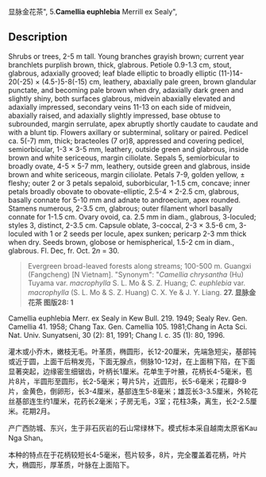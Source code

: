 显脉金花茶",
5.**Camellia euphlebia** Merrill ex Sealy",

## Description
Shrubs or trees, 2-5 m tall. Young branches grayish brown; current year branchlets purplish brown, thick, glabrous. Petiole 0.9-1.3 cm, stout, glabrous, adaxially grooved; leaf blade elliptic to broadly elliptic (11-)14-20(-25) × (4.5-)5-8(-15) cm, leathery, abaxially pale green, brown glandular punctate, and becoming pale brown when dry, adaxially dark green and slightly shiny, both surfaces glabrous, midvein abaxially elevated and adaxially impressed, secondary veins 11-13 on each side of midvein, abaxially raised, and adaxially slightly impressed, base obtuse to subrounded, margin serrulate, apex abruptly shortly caudate to caudate and with a blunt tip. Flowers axillary or subterminal, solitary or paired. Pedicel ca. 5(-7) mm, thick; bracteoles (7 or)8, appressed and covering pedicel, semiorbicular, 1-3 × 3-5 mm, leathery, outside green and glabrous, inside brown and white sericeous, margin ciliolate. Sepals 5, semiorbicular to broadly ovate, 4-5 × 5-7 mm, leathery, outside green and glabrous, inside brown and white sericeous, margin ciliolate. Petals 7-9, golden yellow, ± fleshy; outer 2 or 3 petals sepaloid, suborbicular, 1-1.5 cm, concave; inner petals broadly obovate to obovate-elliptic, 2.5-4 × 2-2.5 cm, glabrous, basally connate for 5-10 mm and adnate to androecium, apex rounded. Stamens numerous, 2-3.5 cm, glabrous; outer filament whorl basally connate for 1-1.5 cm. Ovary ovoid, ca. 2.5 mm in diam., glabrous, 3-loculed; styles 3, distinct, 2-3.5 cm. Capsule oblate, 3-coccal, 2-3 × 3.5-6 cm, 3-loculed with 1 or 2 seeds per locule, apex sunken; pericarp 2-3 mm thick when dry. Seeds brown, globose or hemispherical, 1.5-2 cm in diam., glabrous. Fl. Dec, fr. Oct. 2*n* = 30.

> Evergreen broad-leaved forests along streams; 100-500 m. Guangxi (Fangcheng) [N Vietnam].
  "Synonym": "*Camellia chrysantha* (Hu) Tuyama var. *macrophylla* S. L. Mo &amp; S. Z. Huang; *C. euphlebia* var. *macrophylla* (S. L. Mo &amp; S. Z. Huang) C. X. Ye &amp; J. Y. Liang.
**27. 显脉金花茶 图版28: 1**

Camellia euphlebia Merr. ex Sealy in Kew Bull. 219. 1949; Sealy Rev. Gen. Camellia 41. 1958; Chang Tax. Gen. Camellia 105. 1981;Chang in Acta Sci. Nat. Univ. Sunyatseni, 30 (2): 81, 1991; Chang l. c. 35 (1): 80, 1996.

灌木或小乔木，嫩枝无毛。叶革质，椭圆形，长12-20厘米，先端急短尖，基部钝或近于圆，上面干后稍发亮，下面无腺点，侧脉10-12对，在上面稍下陷，在下面显著突起，边缘密生细锯齿，叶柄长1厘米。花单生于叶腋，花柄长4-5毫米，苞片8片，半圆形至圆形，长2-5毫米；萼片5片，近圆形，长5-6毫米；花瓣8-9片，金黄色，倒卵形，长3-4厘米，基部连生5-8毫米；雄蕊长3-3.5厘米，外轮花丝基部连生约1厘米，花药长2毫米；子房无毛，3室；花柱3条，离生，长2-2.5厘米。花期2月。

产广西防城、东兴，生于非石灰岩的石山常绿林下。模式标本采自越南太原省Kau Nga Shan。

本种的特点在于花柄较短长4-5毫米，苞片较多，8片，完全覆盖着花柄，叶片大，椭圆形，厚革质，叶脉在上面陷下。
